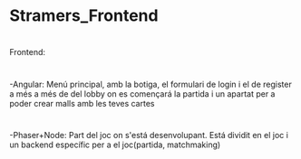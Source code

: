 # Stramers_Frontend
#
Frontend:
  #
  -Angular: Menú principal, amb la botiga, el formulari de login i el de register a més a més de del lobby on es començará la partida i un apartat per a poder
  crear malls amb les teves cartes
  #
  -Phaser+Node: Part del joc on s'está desenvolupant. Está dividit en el joc i un backend específic per a el joc(partida, matchmaking)
